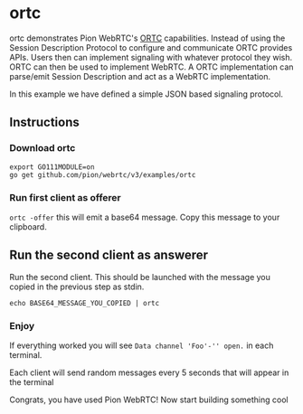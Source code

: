 # ortc
ortc demonstrates Pion WebRTC's [ORTC](https://ortc.org/) capabilities. Instead of using the Session Description Protocol
to configure and communicate ORTC provides APIs. Users then can implement signaling with whatever protocol they wish.
ORTC can then be used to implement WebRTC. A ORTC implementation can parse/emit Session Description and act as a WebRTC
implementation.

In this example we have defined a simple JSON based signaling protocol.

## Instructions
### Download ortc
```
export GO111MODULE=on
go get github.com/pion/webrtc/v3/examples/ortc
```

### Run first client as offerer
`ortc -offer` this will emit a base64 message. Copy this message to your clipboard.

## Run the second client as answerer
Run the second client. This should be launched with the message you copied in the previous step as stdin.

`echo BASE64_MESSAGE_YOU_COPIED | ortc`

### Enjoy
If everything worked you will see `Data channel 'Foo'-'' open.` in each terminal.

Each client will send random messages every 5 seconds that will appear in the terminal

Congrats, you have used Pion WebRTC! Now start building something cool
